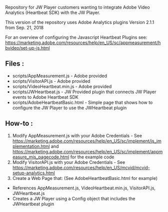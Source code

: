 Repository for JW Player customers wanting to integrate Adobe Video Analytics (Heartbeat SDK) with the JW Player.

This version of the repository uses Adobe Analytics plugins Version 2.1.1 from Sep. 21, 2018

For an overview of configuring the Javascript Heartbeat Plugins see: https://marketing.adobe.com/resources/help/en_US/sc/appmeasurement/hbvideo/set-up-js.html

## Files :
* scripts/AppMeasurement.js - Adobe provided 
* scripts/VisitorAPI.js - Adobe provided
* scripts/VideoHeartbeat.min.js - Adobe provided
* scripts/JWHeartbeat.js - JW Provided plugin that connects JW Player events to Adobe Heartbeat SDK
* scripts/AdobeHeartbeatBasic.html - Simple page that shows how to configure the JW Player to use the JWHeartbeat plugin 

## How-to :

1. Modify AppMeasurement.js with your Adobe Credentials - See https://marketing.adobe.com/resources/help/en_US/sc/implement/js_implementation.html and
https://marketing.adobe.com/resources/help/en_US/sc/implement/appmeasure_mjs_pagecode.html for the example code
2. Modify VisitorAPI.js with your Adobe Credentials - See https://marketing.adobe.com/resources/help/en_US/mcvid/mcvid-setup-analytics.html
3. Create a Web Page that: (See AdobeHeartbeatBasic.html for example)
  * References AppMeasurement.js, VideoHeartbeat.min.js, VisitorAPI.js, JWHeartbeat.js
  * Creates a JW Player using a Config object that includes the JWHeartbeat plugin
    


